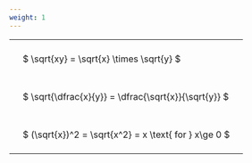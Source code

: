 ```yaml
---
weight: 1
---
```


<style type="text/css">
#T_ee912 th.col_heading {
  text-align: left;
  font-size: 1em;
}
#T_ee912 td {
  text-align: left;
  font-size: 1em;
  padding: 1.5em;
}
</style>
<table id="T_ee912">
  <thead>
  </thead>
  <tbody>
    <tr>
      <td id="T_ee912_row0_col0" class="data row0 col0" >$ \sqrt{xy} = \sqrt{x} \times \sqrt{y} $</td>
    </tr>
    <tr>
      <td id="T_ee912_row1_col0" class="data row1 col0" >$ \sqrt{\dfrac{x}{y}} = \dfrac{\sqrt{x}}{\sqrt{y}} $</td>
    </tr>
    <tr>
      <td id="T_ee912_row2_col0" class="data row2 col0" >$ (\sqrt{x})^2 = \sqrt{x^2} = x \text{ for } x\ge 0 $</td>
    </tr>
  </tbody>
</table>
